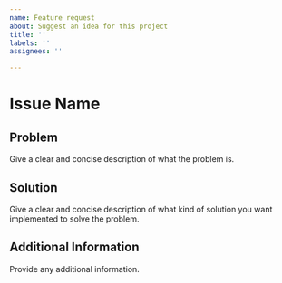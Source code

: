 ```yaml
---
name: Feature request
about: Suggest an idea for this project
title: ''
labels: ''
assignees: ''

---
```


# Issue Name

## Problem

Give a clear and concise description of what the problem is.

## Solution

Give a clear and concise description of what kind of solution you want implemented to solve the problem.

## Additional Information

Provide any additional information.
